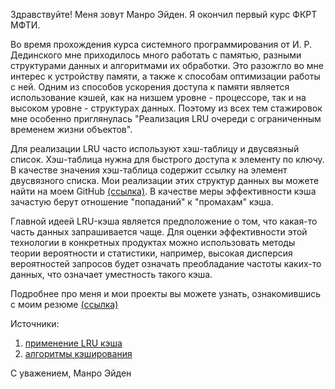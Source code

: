 Здравствуйте! Меня зовут Манро Эйден. Я окончил первый курс ФКРТ МФТИ.

Во время прохождения курса системного программирования от И. Р. Дединского мне приходилось много работать с памятью, 
разными структурами данных и алгоритмами их обработки. Это разожгло во мне интерес к устройству памяти, а 
также к способам оптимизации работы с ней. Одним из способов ускорения доступа к памяти является использование кэшей, 
как на низшем уровне - процессоре, так и на высоком уровне - структурах данных. Поэтому из всех тем стажировок мне особенно приглянулась
"Реализация LRU очереди с ограниченным временем жизни объектов".

Для реализации LRU часто используют хэш-таблицу и двусвязный список. Хэш-таблица нужна для быстрого доступа к элементу по ключу. В качестве значения хэш-таблица содержит ссылку на элемент двусвязного списка. Мои реализации этих структур данных вы можете найти на моем GitHub [(ссылка)](https://github.com/aidenfmunro). В качестве меры эффективности кэша зачастую берут отношение "попаданий" к "промахам" кэша.

Главной идеей LRU-кэша является предположение о том, что какая-то часть данных запрашивается чаще. Для оценки эффективности этой технологии в 
конкретных продуктах можно использовать методы теории вероятности и статистики, например, высокая дисперсия вероятностей запросов будет означать преобладание частоты каких-то данных, что означает уместность такого кэша.

Подробнее про меня и мои проекты вы можете узнать, ознакомившись с моим резюме [(ссылка)](https://github.com/aidenfmunro/CV/blob/main/CV_MunroA.pdf)

Источники:

1. [применение LRU кэша](https://habr.com/ru/articles/673224/)
2. [алгоритмы кэширования](https://ru.wikipedia.org/wiki/%D0%90%D0%BB%D0%B3%D0%BE%D1%80%D0%B8%D1%82%D0%BC%D1%8B_%D0%BA%D1%8D%D1%88%D0%B8%D1%80%D0%BE%D0%B2%D0%B0%D0%BD%D0%B8%D1%8F)

С уважением,
Манро Эйден
